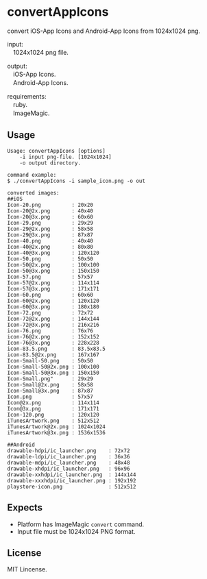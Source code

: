 convertAppIcons
===============

convert iOS-App Icons and Android-App Icons from 1024x1024 png.

input:<br>
　1024x1024 png file.<br>

output:<br>
　iOS-App Icons.<br>
　Android-App Icons.<br>

requirements:<br>
　ruby.<br>
　ImageMagic.<br>

## Usage

```
Usage: convertAppIcons [options]
    -i input png-file. [1024x1024]
    -o output directory.

command example:
$ ./convertAppIcons -i sample_icon.png -o out

converted images:
##iOS
Icon-20.png          : 20x20
Icon-20@2x.png       : 40x40
Icon-20@3x.png       : 60x60
Icon-29.png          : 29x29
Icon-29@2x.png       : 58x58
Icon-29@3x.png       : 87x87
Icon-40.png          : 40x40
Icon-40@2x.png       : 80x80
Icon-40@3x.png       : 120x120
Icon-50.png          : 50x50
Icon-50@2x.png       : 100x100
Icon-50@3x.png       : 150x150
Icon-57.png          : 57x57
Icon-57@2x.png       : 114x114
Icon-57@3x.png       : 171x171
Icon-60.png          : 60x60
Icon-60@2x.png       : 120x120
Icon-60@3x.png       : 180x180
Icon-72.png          : 72x72
Icon-72@2x.png       : 144x144
Icon-72@3x.png       : 216x216
icon-76.png          : 76x76
icon-76@2x.png       : 152x152
Icon-76@3x.png       : 228x228
icon-83.5.png        : 83.5x83.5
icon-83.5@2x.png     : 167x167
Icon-Small-50.png    : 50x50
Icon-Small-50@2x.png : 100x100
Icon-Small-50@3x.png : 150x150
Icon-Small.png"      : 29x29
Icon-Small@2x.png    : 58x58
Icon-Small@3x.png    : 87x87
Icon.png             : 57x57
Icon@2x.png          : 114x114
Icon@3x.png          : 171x171
Icon-120.png         : 120x120
iTunesArtwork.png    : 512x512
iTunesArtwork@2x.png : 1024x1024
iTunesArtwork@3x.png : 1536x1536

##Android
drawable-hdpi/ic_launcher.png    : 72x72
drawable-ldpi/ic_launcher.png    : 36x36
drawable-mdpi/ic_launcher.png    : 48x48
drawable-xhdpi/ic_launcher.png   : 96x96
drawable-xxhdpi/ic_launcher.png  : 144x144
drawable-xxxhdpi/ic_launcher.png : 192x192
playstore-icon.png               : 512x512
````

## Expects
- Platform has ImageMagic `convert` command.
- Input file must be 1024x1024 PNG format.

## License
MIT Lincense.
